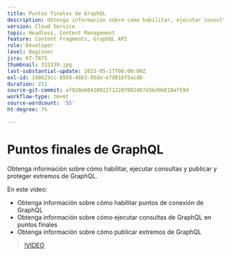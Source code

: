 ```yaml
---
title: Puntos finales de GraphQL
description: Obtenga información sobre cómo habilitar, ejecutar consultas y publicar y proteger extremos de GraphQL.
version: Cloud Service
topic: Headless, Content Management
feature: Content Fragments, GraphQL API
role: Developer
level: Beginner
jira: KT-7875
thumbnail: 333339.jpg
last-substantial-update: 2023-05-17T00:00:00Z
exl-id: 190623cc-8959-46b3-95de-e7d01bf5acdb
duration: 211
source-git-commit: af928e60410022f12207082467d3bd9b818af59d
workflow-type: tm+mt
source-wordcount: '55'
ht-degree: 7%

---
```


# Puntos finales de GraphQL

Obtenga información sobre cómo habilitar, ejecutar consultas y publicar y proteger extremos de GraphQL.

En este vídeo:

+ Obtenga información sobre cómo habilitar puntos de conexión de GraphQL
+ Obtenga información sobre cómo ejecutar consultas de GraphQL en puntos finales
+ Obtenga información sobre cómo publicar extremos de GraphQL

>[!VIDEO](https://video.tv.adobe.com/v/333339?quality=12&learn=on)
